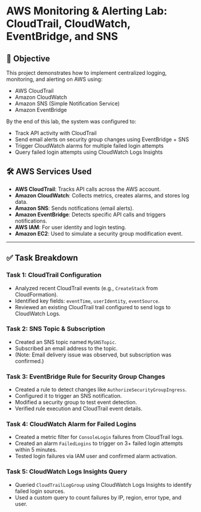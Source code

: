 # AWS Monitoring & Alerting Lab: CloudTrail, CloudWatch, EventBridge, and SNS

## 🧠 Objective

This project demonstrates how to implement centralized logging, monitoring, and alerting on AWS using:

- AWS CloudTrail
- Amazon CloudWatch
- Amazon SNS (Simple Notification Service)
- Amazon EventBridge

By the end of this lab, the system was configured to:
- Track API activity with CloudTrail
- Send email alerts on security group changes using EventBridge + SNS
- Trigger CloudWatch alarms for multiple failed login attempts
- Query failed login attempts using CloudWatch Logs Insights

## 🛠️ AWS Services Used

- **AWS CloudTrail**: Tracks API calls across the AWS account.
- **Amazon CloudWatch**: Collects metrics, creates alarms, and stores log data.
- **Amazon SNS**: Sends notifications (email alerts).
- **Amazon EventBridge**: Detects specific API calls and triggers notifications.
- **AWS IAM**: For user identity and login testing.
- **Amazon EC2**: Used to simulate a security group modification event.

---

## ✅ Task Breakdown

### Task 1: CloudTrail Configuration
- Analyzed recent CloudTrail events (e.g., `CreateStack` from CloudFormation).
- Identified key fields: `eventTime`, `userIdentity`, `eventSource`.
- Reviewed an existing CloudTrail trail configured to send logs to CloudWatch Logs.

### Task 2: SNS Topic & Subscription
- Created an SNS topic named `MySNSTopic`.
- Subscribed an email address to the topic.
- (Note: Email delivery issue was observed, but subscription was confirmed.)

### Task 3: EventBridge Rule for Security Group Changes
- Created a rule to detect changes like `AuthorizeSecurityGroupIngress`.
- Configured it to trigger an SNS notification.
- Modified a security group to test event detection.
- Verified rule execution and CloudTrail event details.

### Task 4: CloudWatch Alarm for Failed Logins
- Created a metric filter for `ConsoleLogin` failures from CloudTrail logs.
- Created an alarm `FailedLogins` to trigger on 3+ failed login attempts within 5 minutes.
- Tested login failures via IAM user and confirmed alarm activation.

### Task 5: CloudWatch Logs Insights Query
- Queried `CloudTrailLogGroup` using CloudWatch Logs Insights to identify failed login sources.
- Used a custom query to count failures by IP, region, error type, and user.

